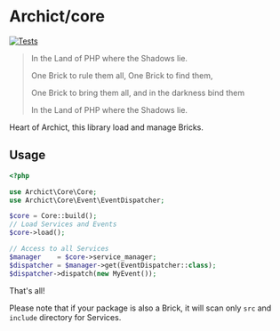 # Archict/core

[![Tests](https://github.com/Archict/core/actions/workflows/tests.yml/badge.svg?branch=master)](https://github.com/Archict/core/actions/workflows/tests.yml)

> In the Land of PHP where the Shadows lie.
>
> One Brick to rule them all, One Brick to find them,
>
> One Brick to bring them all, and in the darkness bind them
>
> In the Land of PHP where the Shadows lie.

Heart of Archict, this library load and manage Bricks.

## Usage

```php
<?php

use Archict\Core\Core;
use Archict\Core\Event\EventDispatcher;

$core = Core::build();
// Load Services and Events
$core->load();

// Access to all Services
$manager    = $core->service_manager;
$dispatcher = $manager->get(EventDispatcher::class);
$dispatcher->dispatch(new MyEvent());
```

That's all!

Please note that if your package is also a Brick, it will scan only `src` and `include` directory for Services.

